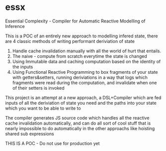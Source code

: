 # essx
Essential Complexity - Compiler for Automatic Reactive Modelling of Inference

This is a POC of an entirely new approach to modelling infered state, there are 4 classic methods of writing performant deriviation of state
1) Handle cache invalidation manually with all the world of hurt that entails.
2) The naive - compute from scratch everytime the state is changed
3) Using Immutable data and caching computation based on the identity of the inputs
4) Using Functional Reactive Programming to box fragments of your state with getters&setters, running deriviations in a way that logs which fragments were read during the computation, and invalidate when one of their setters is invoked

This project is an attempt at a new approach, a DSL+Compiler which are fed inputs of all the deriviation of state you need and the paths into your state which you want to be able to write to

The compiler generates JS source code which handles all the reactive cache invalidation automatically, and can do all sort of cool stuff that is nearly impossible to do automatically in the other approachs like hoisting shared sub expressions


THIS IS A POC - Do not use for production yet
